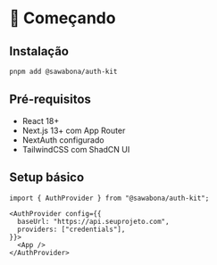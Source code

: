 # 🚀 Começando

## Instalação

```bash
pnpm add @sawabona/auth-kit
```

## Pré-requisitos

- React 18+
- Next.js 13+ com App Router
- NextAuth configurado
- TailwindCSS com ShadCN UI

## Setup básico

```tsx
import { AuthProvider } from "@sawabona/auth-kit";

<AuthProvider config={{
  baseUrl: "https://api.seuprojeto.com",
  providers: ["credentials"],
}}>
  <App />
</AuthProvider>
```